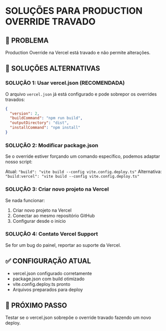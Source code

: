 # SOLUÇÕES PARA PRODUCTION OVERRIDE TRAVADO

## 🚨 PROBLEMA
Production Override na Vercel está travado e não permite alterações.

## 🔧 SOLUÇÕES ALTERNATIVAS

### SOLUÇÃO 1: Usar vercel.json (RECOMENDADA)
O arquivo `vercel.json` já está configurado e pode sobrepor os overrides travados:

```json
{
  "version": 2,
  "buildCommand": "npm run build",
  "outputDirectory": "dist",
  "installCommand": "npm install"
}
```

### SOLUÇÃO 2: Modificar package.json
Se o override estiver forçando um comando específico, podemos adaptar nosso script:

Atual: `"build": "vite build --config vite.config.deploy.ts"`
Alternativa: `"build:vercel": "vite build --config vite.config.deploy.ts"`

### SOLUÇÃO 3: Criar novo projeto na Vercel
Se nada funcionar:
1. Criar novo projeto na Vercel
2. Conectar ao mesmo repositório GitHub
3. Configurar desde o início

### SOLUÇÃO 4: Contato Vercel Support
Se for um bug do painel, reportar ao suporte da Vercel.

## ✅ CONFIGURAÇÃO ATUAL
- vercel.json configurado corretamente
- package.json com build otimizado
- vite.config.deploy.ts pronto
- Arquivos preparados para deploy

## 🎯 PRÓXIMO PASSO
Testar se o vercel.json sobrepõe o override travado fazendo um novo deploy.